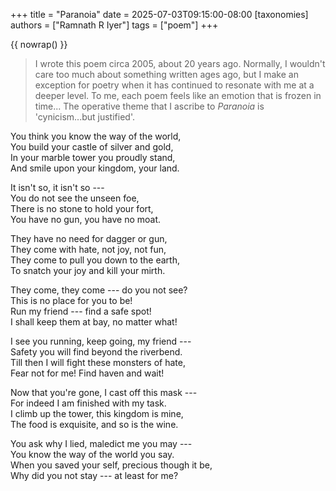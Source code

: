+++
title = "Paranoia"
date = 2025-07-03T09:15:00-08:00
[taxonomies]
authors = ["Ramnath R Iyer"]
tags = ["poem"]
+++

{{ nowrap() }}

> I wrote this poem circa 2005, about 20 years ago. Normally, I wouldn't care too much about
> something written ages ago, but I make an exception for poetry when it has continued to resonate
> with me at a deeper level. To me, each poem feels like an emotion that is frozen in time... The
> operative theme that I ascribe to *Paranoia* is 'cynicism...but justified'.

You think you know the way of the world,  
You build your castle of silver and gold,  
In your marble tower you proudly stand,  
And smile upon your kingdom, your land.  
  
It isn't so, it isn't so ---  
You do not see the unseen foe,  
There is no stone to hold your fort,  
You have no gun, you have no moat.  
  
They have no need for dagger or gun,  
They come with hate, not joy, not fun,  
They come to pull you down to the earth,  
To snatch your joy and kill your mirth.  
  
They come, they come --- do you not see?  
This is no place for you to be!  
Run my friend --- find a safe spot!  
I shall keep them at bay, no matter what!  
  
I see you running, keep going, my friend ---  
Safety you will find beyond the riverbend.  
Till then I will fight these monsters of hate,  
Fear not for me! Find haven and wait!  
  
Now that you're gone, I cast off this mask ---  
For indeed I am finished with my task.  
I climb up the tower, this kingdom is mine,  
The food is exquisite, and so is the wine.  
   
You ask why I lied, maledict me you may ---  
You know the way of the world you say.  
When you saved your self, precious though it be,  
Why did you not stay --- at least for me?
